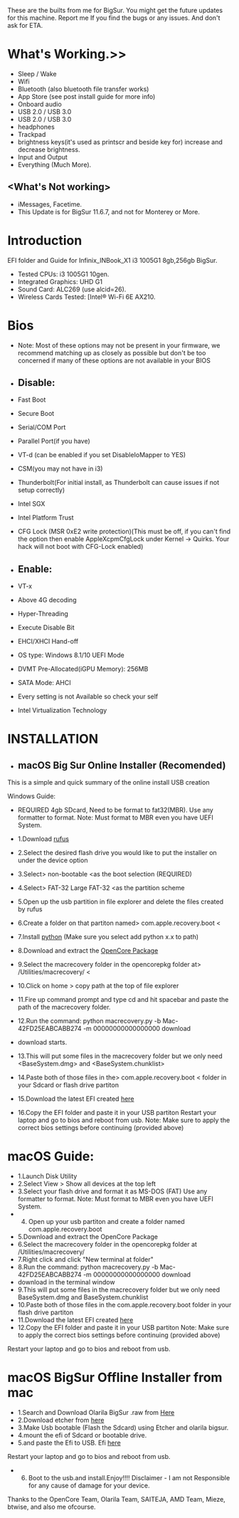 These are the builts from me for BigSur.  You might get the future updates for this machine.
Report me If you find the bugs or any issues. And don't ask for ETA.

# What's Working.>>
- Sleep / Wake
- Wifi
- Bluetooth (also bluetooth file transfer works)
- App Store (see post install guide for more info)
- Onboard audio
- USB 2.0 / USB 3.0
- USB 2.0 / USB 3.0
- headphones
- Trackpad
- brightness keys(it's used as printscr and beside key for) increase and decrease brightness.
- Input and Output
- Everything (Much More).

## <What's Not working>
* iMessages, Facetime.
* This Update is for BigSur 11.6.7, and not for Monterey or More.

# Introduction
EFI folder and Guide for Infinix_INBook_X1 i3 1005G1 8gb,256gb BigSur.

- Tested CPUs: i3 1005G1 10gen.
- Integrated Graphics: UHD G1
- Sound Card: ALC269 (use alcid=26).
- Wireless Cards Tested: [Intel® Wi-Fi 6E AX210.

# Bios
- Note: Most of these options may not be present in your firmware, we recommend matching up as closely as possible but don't be too concerned if many of these options are not available in your BIOS
- ## Disable:
- Fast Boot
- Secure Boot
- Serial/COM Port
- Parallel Port(if you have)
- VT-d (can be enabled if you set DisableIoMapper to YES)
- CSM(you may not have in i3)
- Thunderbolt(For initial install, as Thunderbolt can cause issues if not setup correctly)
- Intel SGX
- Intel Platform Trust
- CFG Lock (MSR 0xE2 write protection)(This must be off, if you can't find the option then enable AppleXcpmCfgLock under Kernel -> Quirks. Your hack will not boot with CFG-Lock enabled)

- ## Enable:
- VT-x
- Above 4G decoding
- Hyper-Threading
- Execute Disable Bit
- EHCI/XHCI Hand-off
- OS type: Windows 8.1/10 UEFI Mode
- DVMT Pre-Allocated(iGPU Memory): 256MB
- SATA Mode: AHCI
- Every setting is not Available so check your self
- Intel Virtualization Technology

# INSTALLATION
- ## macOS Big Sur Online Installer (Recomended)
This is a simple and quick summary of the online install USB creation

Windows Guide:
 - REQUIRED 4gb SDcard, Need to be format to fat32(MBR). Use any formatter to format.
 Note: Must format to MBR even you have UEFI System.

- 1.Download [rufus](https://rufus.ie/en/)
- 2.Select the desired flash drive you would like to put the installer on under the device option
- 3.Select> non-bootable <as the boot selection (REQUIRED)
- 4.Select> FAT-32 <or> Large FAT-32 <as the partition scheme
- 5.Open up the usb partition in file explorer and delete the files created by rufus
- 6.Create a folder on that partiton named> com.apple.recovery.boot <
- 7.Install [python](https://www.python.org/downloads/) (Make sure you select add python x.x to path)
- 8.Download and extract the [OpenCore Package](https://github.com/acidanthera/OpenCorePkg/releases)
- 9.Select the macrecovery folder in the opencorepkg folder at>  /Utilities/macrecovery/ <
- 10.Click on home > copy path at the top of file explorer
- 11.Fire up command prompt and type cd and hit spacebar and paste the path of the macrecovery folder.
- 12.Run the command:
 python macrecovery.py -b Mac-42FD25EABCABB274 -m 00000000000000000 download 
 - download starts.
- 13.This will put some files in the macrecovery folder but we only need <BaseSystem.dmg> and <BaseSystem.chunklist>
- 14.Paste both of those files in the> com.apple.recovery.boot < folder in your Sdcard or flash drive partiton
- 15.Download the latest EFI created [here](https://github.com/devboloji/Infinix_INBook_X1_XL11_i3-Hackintosh-Guide-Opencore/releases)
- 16.Copy the EFI folder and paste it in your USB partiton
Restart your laptop and go to bios and reboot from usb.
Note: Make sure to apply the correct bios settings before continuing (provided above)

# macOS Guide:
                                                                       
- 1.Launch Disk Utility
- 2.Select View > Show all devices at the top left
- 3.Select your flash drive and format it as MS-DOS (FAT) Use any formatter to format.
 Note: Must format to MBR even you have UEFI System.
- 4. Open up your usb partiton and create a folder named com.apple.recovery.boot
- 5.Download and extract the OpenCore Package
- 6.Select the macrecovery folder in the opencorepkg folder at /Utilities/macrecovery/
- 7.Right click and click "New terminal at folder"
- 8.Run the command:
 python macrecovery.py -b Mac-42FD25EABCABB274 -m 00000000000000000 download
- download in the terminal window
- 9.This will put some files in the macrecovery folder but we only need BaseSystem.dmg and BaseSystem.chunklist
- 10.Paste both of those files in the com.apple.recovery.boot folder in your flash drive partiton
- 11.Download the latest EFI created [here](https://github.com/devboloji/Infinix_INBook_X1_XL11_i3-Hackintosh-Guide-Opencore/releases)
- 12.Copy the EFI folder and paste it in your USB partiton
Note: Make sure to apply the correct bios settings before continuing (provided above)

Restart your laptop and go to bios and reboot from usb.

 # macOS BigSur Offline Installer from mac
- 1.Search and Download Olarila BigSur .raw from [Here](https://www.olarila.com/topic/6278-hackintosh-and-macintosh-olarila-vanilla-images-macos/)
- 2.Download etcher from [here](https://www.balena.io/etcher/)
- 3.Make Usb bootable (Flash the Sdcard) using Etcher and olarila bigsur.
- 4.mount the efi of Sdcard or bootable drive.
- 5.and paste the Efi to USB. Efi [here](https://github.com/devboloji/Infinix_INBook_X1_XL11_i3-Hackintosh-Guide-Opencore/releases)

Restart your laptop and go to bios and reboot from usb.
- 6. Boot to the usb.and install.Enjoy!!!!
Disclaimer - I am not Responsible for any cause of damage for your device.
                                                                       
Thanks to the OpenCore Team, Olarila Team, SAITEJA, AMD Team, Mieze, btwise, and also me ofcourse.

